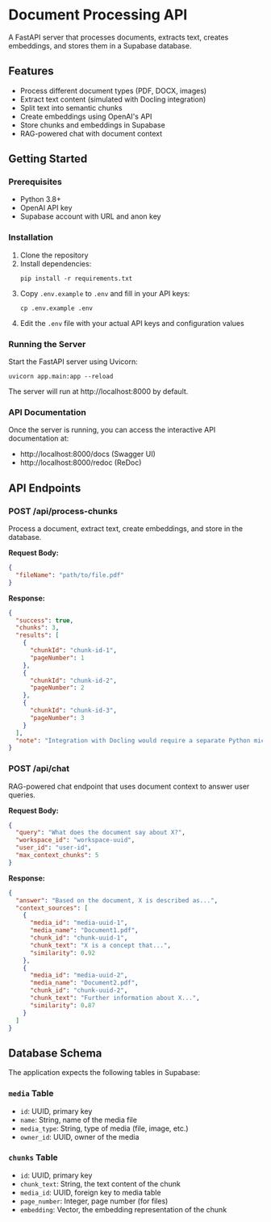 # Document Processing API

A FastAPI server that processes documents, extracts text, creates embeddings, and stores them in a Supabase database.

## Features

- Process different document types (PDF, DOCX, images)
- Extract text content (simulated with Docling integration)
- Split text into semantic chunks
- Create embeddings using OpenAI's API
- Store chunks and embeddings in Supabase
- RAG-powered chat with document context

## Getting Started

### Prerequisites

- Python 3.8+
- OpenAI API key
- Supabase account with URL and anon key

### Installation

1. Clone the repository
2. Install dependencies:
   ```
   pip install -r requirements.txt
   ```
3. Copy `.env.example` to `.env` and fill in your API keys:
   ```
   cp .env.example .env
   ```
4. Edit the `.env` file with your actual API keys and configuration values

### Running the Server

Start the FastAPI server using Uvicorn:

```
uvicorn app.main:app --reload
```

The server will run at http://localhost:8000 by default.

### API Documentation

Once the server is running, you can access the interactive API documentation at:

- http://localhost:8000/docs (Swagger UI)
- http://localhost:8000/redoc (ReDoc)

## API Endpoints

### POST /api/process-chunks

Process a document, extract text, create embeddings, and store in the database.

**Request Body:**
```json
{
  "fileName": "path/to/file.pdf"
}
```

**Response:**
```json
{
  "success": true,
  "chunks": 3,
  "results": [
    {
      "chunkId": "chunk-id-1",
      "pageNumber": 1
    },
    {
      "chunkId": "chunk-id-2",
      "pageNumber": 2
    },
    {
      "chunkId": "chunk-id-3",
      "pageNumber": 3
    }
  ],
  "note": "Integration with Docling would require a separate Python microservice"
}
```

### POST /api/chat

RAG-powered chat endpoint that uses document context to answer user queries.

**Request Body:**
```json
{
  "query": "What does the document say about X?",
  "workspace_id": "workspace-uuid",
  "user_id": "user-id",
  "max_context_chunks": 5
}
```

**Response:**
```json
{
  "answer": "Based on the document, X is described as...",
  "context_sources": [
    {
      "media_id": "media-uuid-1",
      "media_name": "Document1.pdf",
      "chunk_id": "chunk-uuid-1",
      "chunk_text": "X is a concept that...",
      "similarity": 0.92
    },
    {
      "media_id": "media-uuid-2",
      "media_name": "Document2.pdf",
      "chunk_id": "chunk-uuid-2",
      "chunk_text": "Further information about X...",
      "similarity": 0.87
    }
  ]
}
```

## Database Schema

The application expects the following tables in Supabase:

### `media` Table
- `id`: UUID, primary key
- `name`: String, name of the media file
- `media_type`: String, type of media (file, image, etc.)
- `owner_id`: UUID, owner of the media

### `chunks` Table
- `id`: UUID, primary key
- `chunk_text`: String, the text content of the chunk
- `media_id`: UUID, foreign key to media table
- `page_number`: Integer, page number (for files)
- `embedding`: Vector, the embedding representation of the chunk 